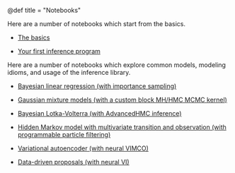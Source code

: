 @def title = "Notebooks"

Here are a number of notebooks which start from the basics.

* [The basics](../basics)

* [Your first inference program](../baby_steps)

Here are a number of notebooks which explore common models, modeling idioms, and usage of the inference library.

* [Bayesian linear regression (with importance sampling)](../bayeslinreg)

* [Gaussian mixture models (with a custom block MH/HMC MCMC kernel)](../gmm)

* [Bayesian Lotka-Volterra (with AdvancedHMC inference)](../blotka)

* [Hidden Markov model with multivariate transition and observation (with programmable particle filtering)](../hmm)

* [Variational autoencoder (with neural VIMCO)](../vae_nvim)

* [Data-driven proposals (with neural VI)](../ddp_nvi)
